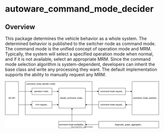 # autoware_command_mode_decider

## Overview

This package determines the vehicle behavior as a whole system.
The determined behavior is published to the switcher node as command mode.
The command mode is the unified concept of operation mode and MRM.
Typically, the system will select a specified operation mode when normal, and if it is not available, select an appropriate MRM.
Since the command mode selection algorithm is system-dependent, developers can inherit the base class and write any processing they want.
The default implementation supports the ability to manually request any MRM.

![peripheral-ros-graph](./doc/peripheral-ros-graph.drawio.svg)
